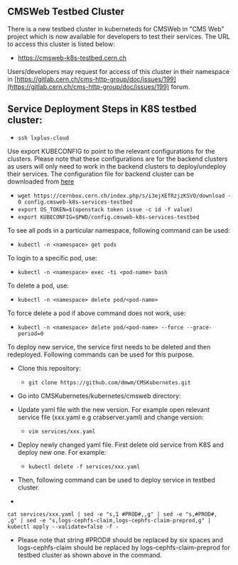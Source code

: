 ## CMSWeb Testbed Cluster

There is a new testbed cluster in kuberneteds for CMSWeb in "CMS Web" project which is now available for developers to test their services. The URL to access this cluster is listed below:

- https://cmsweb-k8s-testbed.cern.ch

Users/developers may request for access of this cluster in their namespace in [https://gitlab.cern.ch/cms-http-group/doc/issues/199](https://gitlab.cern.ch/cms-http-group/doc/issues/199) forum. 

   
## Service Deployment Steps in K8S testbed cluster:

- `ssh lxplus-cloud`

Use export KUBECONFIG to point to the relevant configurations for the clusters. Please note that these configurations are for the backend clusters as users will only need to work in the backend clusters to deploy/undeploy their services. The configuration file for backend cluster can be downloaded from [here](https://cernbox.cern.ch/index.php/s/7COxHer1Ipv1UgB/download)

- `wget https://cernbox.cern.ch/index.php/s/i3ejXEfRzjzKSVO/download -O config.cmsweb-k8s-services-testbed`
- `export OS_TOKEN=$(openstack token issue -c id -f value)`
- `export KUBECONFIG=$PWD/config.cmsweb-k8s-services-testbed`
 
To see all pods in a particular namespace, following command can be used:
   - `kubectl -n <namespace> get pods`

To login to a specific pod, use:

   - `kubectl -n <namespace> exec -ti <pod-name> bash`

To delete a pod, use:
   - `kubectl -n <namespace> delete pod/<pod-name>`

To force delete a pod if above command does not work, use:
   - `kubectl -n <namespace> delete pod/<pod-name> --force --grace-period=0`

To deploy new service, the service first needs to be deleted and then redeployed. Following commands can be used for this purpose. 
- Clone this repository:

   - `git clone https://github.com/dmwm/CMSKubernetes.git`

- Go into CMSKubernetes/kubernetes/cmsweb directory:

- Update yaml file with the new version. For example open relevant service file (xxx.yaml e.g crabserver.yaml) and change version:
   - `vim services/xxx.yaml`

- Deploy newly changed yaml file. First delete old service from K8S and deploy new one. For example: 

   - `kubectl delete -f services/xxx.yaml`
   
 - Then, following command can be used to deploy service in testbed cluster. 
  - 
   ```
   cat services/xxx.yaml | sed -e "s,1 #PROD#,,g" | sed -e "s,#PROD#,      ,g" | sed -e "s,logs-cephfs-claim,logs-cephfs-claim-preprod,g" | kubectl apply --validate=false -f -
   ```

 - Please note that string #PROD# should be replaced by six spaces and logs-cephfs-claim should be replaced by logs-cephfs-claim-preprod for testbed cluster as shown above in the command. 
